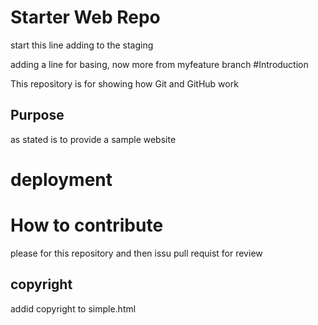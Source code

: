 # Starter Web Repo
start this line
adding to the staging

adding a line for basing, now more from myfeature branch
#Introduction

This repository is for showing how Git and GitHub work


## Purpose
as stated is to provide a 
sample website
# deployment

# How to contribute
please for this repository and then issu pull requist for review

## copyright 
addid copyright to simple.html